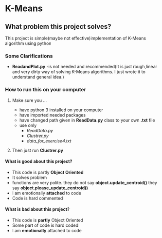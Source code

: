 # K-Means


## What problem this project solves?
This project is simple(maybe not effective)implementation of K-Means algorithm using python

###  Some Clarifications
   * **ReadandPlot.py** -is not needed and recommended(It is just rough,linear and very dirty way of solving K-Means algorithms. I just wrote it to understand general idea.)
   


### How to run this on your computer
   1. Make sure you ...
      * have python 3 installed on your computer
      * have imported needed packages
      * have changed path given in **ReadData.py** class to your own **.txt** file
      * use only
         * *ReadData.py*
         * *Clustrer.py*
         * *data_for_exercise4.txt*
      
   2. Then just run **Clustrer.py**
   
#### What is good about this project?
   * This code is partly **Object Oriented**
   * It solves problem
   * functions are very polite. they do not  say **object.update_centroid()** they say **object.please_update_centroid()**
   * I am emotionally **attached** to code
   * Code is hard commented
#### What is bad about this project?
   * This code is **partly** Object Oriented
   * Some part of code is hard coded
   * I am **emotionally** attached to code
